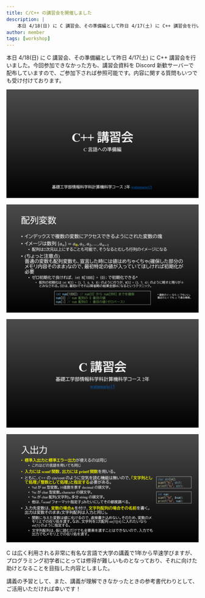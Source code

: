 ```yaml
---
title: C/C++ の講習会を開催しました
description: |
    本日 4/18(日) に C 講習会、その準備編として昨日 4/17(土) に C++ 講習会を行いました。今回参加できなかった方も、講習会資料を Discord 新歓サーバーで配布していますので、ご参加下されば参照可能です。内容に関する質問もいつでも受け付けております。
author: member
tags: [workshop]
---
```


<!-- wp:paragraph -->
<p>本日 4/18(日) に C 講習会、その準備編として昨日 4/17(土) に C++ 講習会を行いました。今回参加できなかった方も、講習会資料を Discord 新歓サーバーで配布していますので、ご参加下されば参照可能です。内容に関する質問もいつでも受け付けております。</p>
<!-- /wp:paragraph -->

<!-- wp:image {"id":414,"sizeSlug":"large","linkDestination":"none"} -->
![](./413/cpp-1024x576.png)
<!-- /wp:image -->

<!-- wp:image {"id":415,"sizeSlug":"large","linkDestination":"none"} -->
![](./413/cpp_array-1024x576.png)
<!-- /wp:image -->

<!-- wp:image {"id":416,"sizeSlug":"large","linkDestination":"none"} -->
![](./413/c-1024x576.png)
<!-- /wp:image -->

<!-- wp:image {"id":417,"sizeSlug":"large","linkDestination":"none"} -->
![](./413/c_io-1024x576.png)
<!-- /wp:image -->

<!-- wp:paragraph -->
<p>C は広く利用される非常に有名な言語で大学の講義で1年から早速学びますが、プログラミング初学者にとっては修得が難しいものとなっており、それに向けた助けとなることを目指した内容としました。</p>
<!-- /wp:paragraph -->

<!-- wp:paragraph -->
<p>講義の予習として、また、講義が理解できなかったときの参考書代わりとして、ご活用いただければ幸いです！</p>
<!-- /wp:paragraph -->

